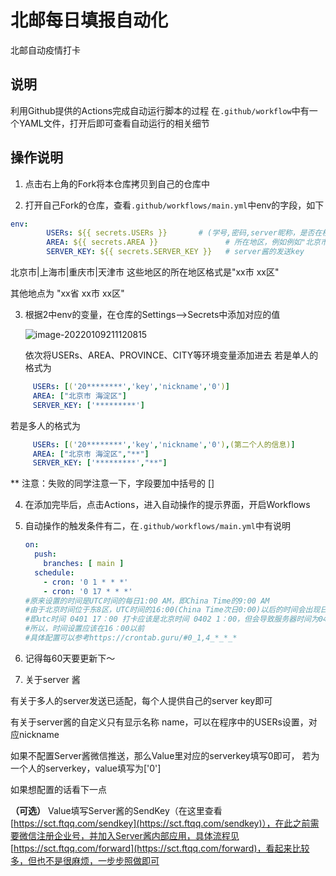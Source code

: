 

# 北邮每日填报自动化

北邮自动疫情打卡

## 说明
利用Github提供的Actions完成自动运行脚本的过程
在`.github/workflow`中有一个YAML文件，打开后即可查看自动运行的相关细节

## 操作说明
1. 点击右上角的Fork将本仓库拷贝到自己的仓库中

2. 打开自己Fork的仓库，查看`.github/workflows/main.yml`中env的字段，如下

  ``` yaml
  env:
          USERs: ${{ secrets.USERs }}       # (学号,密码,server昵称，是否在校) # 是否在校，填"1"表示在校，"0"表示不在
          AREA: ${{ secrets.AREA }}               # 所在地区，例如例如"北京市 海淀区" 或 "xx省 xx市 xx区"
          SERVER_KEY: ${{ secrets.SERVER_KEY }}   # server酱的发送key
  ```
  
  北京市|上海市|重庆市|天津市 这些地区的所在地区格式是"xx市 xx区"
  
  其他地点为 "xx省 xx市 xx区"

3. 根据2中env的变量，在仓库的Settings-->Secrets中添加对应的值

   ![image-20220109211120815](https://images.xiaoniuren666.com/img/image-20220109211120815.png)

   依次将USERs、AREA、PROVINCE、CITY等环境变量添加进去
   若是单人的格式为
   
  ``` yaml
       USERs: [('20********','key','nickname','0')]
       AREA: ["北京市 海淀区"]
       SERVER_KEY: ['*********']
  ```
   
   若是多人的格式为

  ``` yaml
       USERs: [('20********','key','nickname','0'),(第二个人的信息)]
       AREA: ["北京市 海淀区","**"]
       SERVER_KEY: ['*********',"**"]
  ```
  
  ** 注意：失败的同学注意一下，字段要加中括号的 []
  
  
4. 在添加完毕后，点击Actions，进入自动操作的提示界面，开启Workflows

5. 自动操作的触发条件有二，在`.github/workflows/main.yml`中有说明

   ``` yaml
   on:
     push:
       branches: [ main ]
     schedule:
       - cron: '0 1 * * *'
       - cron: '0 17 * * *'
   #原来设置的时间是UTC时间的每日1:00 AM，即China Time的9:00 AM
   #由于北京时间位于东8区，UTC时间的16:00(China Time次日0:00)以后的时间会出现日期不匹配的情况
   #即utc时间 0401 17：00 打卡应该是北京时间 0402 1：00，但会导致服务器时间为0401，日期出现问题
   #所以，时间设置应该在16：00以前
   #具体配置可以参考https://crontab.guru/#0_1,4_*_*_*
   ```

6. 记得每60天要更新下～

7. 关于server 酱

  有关于多人的server发送已适配，每个人提供自己的server key即可
  
  有关于server酱的自定义只有显示名称 name，可以在程序中的USERs设置，对应nickname

  如果不配置Server酱微信推送，那么Value里对应的serverkey填写0即可，
  若为一个人的serverkey，value填写为['0']
  
  如果想配置的话看下一点

  **（可选）** Value填写Server酱的SendKey（在这里查看 [https://sct.ftqq.com/sendkey](https://sct.ftqq.com/sendkey)），在此之前需要微信注册企业号，并加入Server酱内部应用，具体流程见 [https://sct.ftqq.com/forward](https://sct.ftqq.com/forward)，看起来比较多，但也不是很麻烦，一步步照做即可

